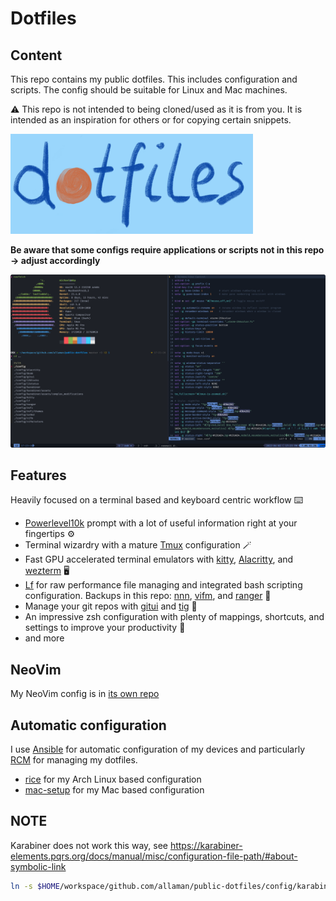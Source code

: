 # Dotfiles

## Content

This repo contains my public dotfiles. This includes configuration and scripts. The config should be suitable for Linux and Mac machines.

⚠️ This repo is not intended to being cloned/used as it is from you. It is intended as an inspiration for others or for copying certain snippets.

![](./dotfiles.PNG)

**Be aware that some configs require applications or scripts not in this repo -> adjust accordingly**

![](screenshot.png)

## Features

Heavily focused on a terminal based and keyboard centric workflow ⌨️

- [Powerlevel10k](https://github.com/romkatv/powerlevel10k) prompt with a lot of useful information right at your fingertips ⚙️
- Terminal wizardry with a mature [Tmux](https://github.com/tmux/tmux/wiki) configuration 🪄
- Fast GPU accelerated terminal emulators with [kitty](https://sw.kovidgoyal.net/kitty/), [Alacritty](https://github.com/alacritty/alacritty), and [wezterm](https://github.com/wez/wezterm) 🖥️
- [Lf](https://github.com/gokcehan/lf) for raw performance file managing and integrated bash scripting configuration. Backups in this repo: [nnn](https://github.com/jarun/nnn), [vifm](https://vifm.info/), and [ranger](https://github.com/ranger/ranger) 📁
- Manage your git repos with [gitui](https://github.com/extrawurst/gitui) and [tig](https://github.com/jonas/tig) 🔖
- An impressive zsh configuration with plenty of mappings, shortcuts, and settings to improve your productivity 🐚
- and more

## NeoVim

My NeoVim config is in [its own repo](https://github.com/Allaman/nvim/)

## Automatic configuration

I use [Ansible](https://www.ansible.com/) for automatic configuration of my devices and particularly [RCM](https://github.com/thoughtbot/rcm) for managing my dotfiles.

- [rice](https://github.com/Allaman/rice) for my Arch Linux based configuration
- [mac-setup](https://github.com/Allaman/mac-setup) for my Mac based configuration

## NOTE

Karabiner does not work this way, see https://karabiner-elements.pqrs.org/docs/manual/misc/configuration-file-path/#about-symbolic-link

```sh
ln -s $HOME/workspace/github.com/allaman/public-dotfiles/config/karabiner $HOME/.config
```
